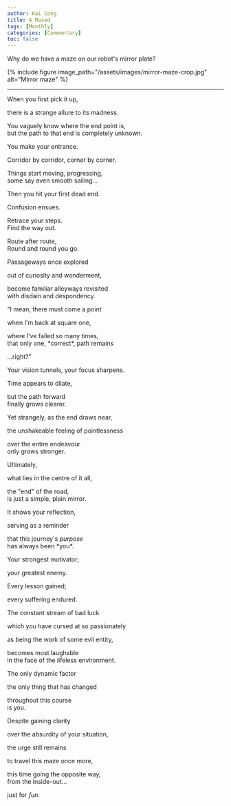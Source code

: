 ```yaml
---
author: Kai Cong
title: A Mazed
tags: [Monthly]
categories: [Commentary]
toc: false
---
```


Why do we have a maze on our robot's mirror plate?

{% include figure image_path="/assets/images/mirror-maze-crop.jpg" alt="Mirror maze" %}

---

<p style="margin-bottom:0;">When you first pick it up,</p>
<p style="margin-bottom:0;">there is a strange allure to its madness.</p>
<p style="margin-bottom:0;">You vaguely know where the end point is,</p>
but the path to that end is completely unknown.

<p style="margin-bottom:0;">You make your entrance.</p>
<p style="margin-bottom:0;">Corridor by corridor, corner by corner.</p>
<p style="margin-bottom:0;">Things start moving, progressing,</p>
some say even smooth sailing...

<p style="margin-bottom:0;">Then you hit your first dead end.</p>
<p style="margin-bottom:0;">Confusion ensues.</p>
<p style="margin-bottom:0;">Retrace your steps.</p>
Find the way out.

<p style="margin-bottom:0;">Route after route,</p>
Round and round you go.

<p style="margin-bottom:0;">Passageways once explored</p>
<p style="margin-bottom:0;">out of curiosity and wonderment,</p>
<p style="margin-bottom:0;">become familiar alleyways revisited</p>
with disdain and despondency.

<p style="margin-bottom:0;">"I mean, there must come a point</p>
<p style="margin-bottom:0;">when I'm back at square one,</p>
<p style="margin-bottom:0;">where I've failed so many times,</p>
that only one, *correct*, path remains

...right?"

<p style="margin-bottom:0;">Your vision tunnels, your focus sharpens.</p>
<p style="margin-bottom:0;">Time appears to dilate,</p>
<p style="margin-bottom:0;">but the path forward</p>
finally grows clearer.

<p style="margin-bottom:0;">Yet strangely, as the end draws near,</p>
<p style="margin-bottom:0;">the unshakeable feeling of pointlessness</p>
<p style="margin-bottom:0;">over the entire endeavour</p>
only grows stronger.

<!-- After all, 
it is always when 
you're closest to success, 
where the biggest wave of self-doubt 
shall come crashing down. -->

<p style="margin-bottom:0;">Ultimately,</p>
<p style="margin-bottom:0;">what lies in the centre of it all,</p>
<p style="margin-bottom:0;">the "end" of the road,</p>
is just a simple, plain mirror.

<p style="margin-bottom:0;">It shows your reflection,</p>
<p style="margin-bottom:0;">serving as a reminder </p>
<p style="margin-bottom:0;">that this journey's <i>purpose</i></p>
has always been *you*.

<p style="margin-bottom:0;">Your strongest motivator;</p>
<p style="margin-bottom:0;"> your greatest enemy.</p>
<p style="margin-bottom:0;">Every lesson gained;</p>
<p style="margin-bottom:0;">every suffering endured.</p>
<p style="margin-bottom:0;">The constant stream of bad luck</p>
<p style="margin-bottom:0;">which you have cursed at so passionately</p>
<p style="margin-bottom:0;">as being the work of some evil entity,</p>
<p style="margin-bottom:0;">becomes most laughable</p>
in the face of the lifeless environment.

<p style="margin-bottom:0;">The only dynamic factor</p>
<p style="margin-bottom:0;">the only thing that has changed</p>
<p style="margin-bottom:0;">throughout this course</p>
is you.

<p style="margin-bottom:0;">Despite gaining clarity</p>
<p style="margin-bottom:0;">over the absurdity of your situation,</p>
<p style="margin-bottom:0;">the urge still remains</p>
<p style="margin-bottom:0;">to travel this maze once more,</p>
<p style="margin-bottom:0;">this time going the opposite way,</p>
from the inside-out...

just for *fun*.